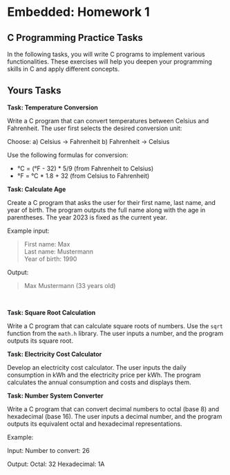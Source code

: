 # Embedded: Homework 1

## C Programming Practice Tasks

In the following tasks, you will write C programs to implement various functionalities. These exercises will help you deepen your programming skills in C and apply different concepts.

## Yours Tasks

**Task: Temperature Conversion**

Write a C program that can convert temperatures between Celsius and Fahrenheit. The user first selects the desired conversion unit:

Choose:
a) Celsius -> Fahrenheit
b) Fahrenheit -> Celsius

Use the following formulas for conversion:
- °C = (°F - 32) * 5/9 (from Fahrenheit to Celsius)
- °F = °C * 1.8 + 32 (from Celsius to Fahrenheit)

**Task: Calculate Age**

Create a C program that asks the user for their first name, last name, and year of birth. The program outputs the full name along with the age in parentheses. The year 2023 is fixed as the current year.

Example input:
<blockquote>
First name: Max<br>
Last name: Mustermann<br>
Year of birth: 1990<br>
</blockquote>

Output:
<blockquote>Max Mustermann (33 years old)</blockquote>
<br>

**Task: Square Root Calculation**

Write a C program that can calculate square roots of numbers. Use the `sqrt` function from the `math.h` library. The user inputs a number, and the program outputs its square root.

**Task: Electricity Cost Calculator**

Develop an electricity cost calculator. The user inputs the daily consumption in kWh and the electricity price per kWh. The program calculates the annual consumption and costs and displays them.

**Task: Number System Converter**

Write a C program that can convert decimal numbers to octal (base 8) and hexadecimal (base 16). The user inputs a decimal number, and the program outputs its equivalent octal and hexadecimal representations.

Example:

Input:
Number to convert: 26

Output:
Octal: 32
Hexadecimal: 1A
